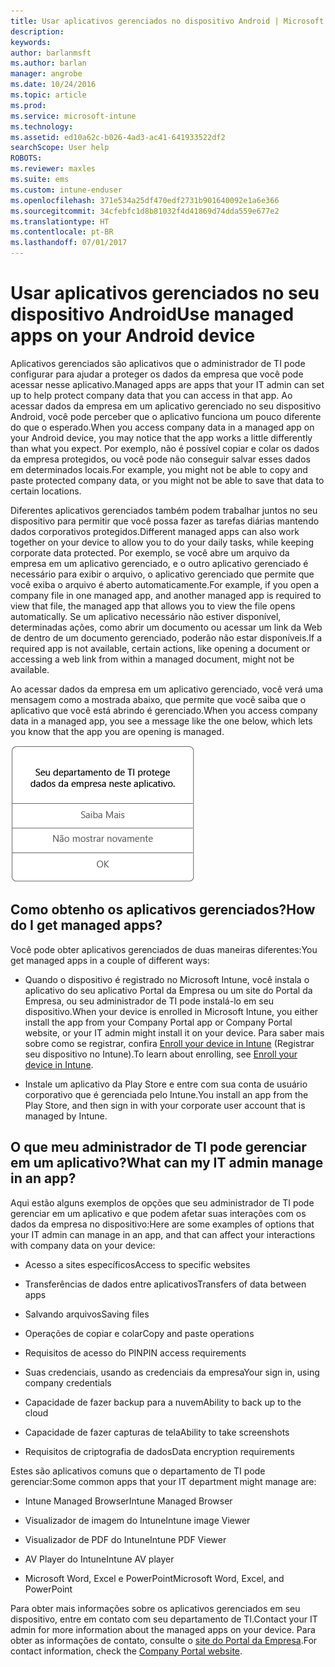 ```yaml
---
title: Usar aplicativos gerenciados no dispositivo Android | Microsoft Docs
description: 
keywords: 
author: barlanmsft
ms.author: barlan
manager: angrobe
ms.date: 10/24/2016
ms.topic: article
ms.prod: 
ms.service: microsoft-intune
ms.technology: 
ms.assetid: ed10a62c-b026-4ad3-ac41-641933522df2
searchScope: User help
ROBOTS: 
ms.reviewer: maxles
ms.suite: ems
ms.custom: intune-enduser
ms.openlocfilehash: 371e534a25df470edf2731b901640092e1a6e366
ms.sourcegitcommit: 34cfebfc1d8b81032f4d41869d74dda559e677e2
ms.translationtype: HT
ms.contentlocale: pt-BR
ms.lasthandoff: 07/01/2017
---
```

# <span data-ttu-id="80e6e-102">Usar aplicativos gerenciados no seu dispositivo Android</span><span class="sxs-lookup"><span data-stu-id="80e6e-102">Use managed apps on your Android device</span></span>
<a id="use-managed-apps-on-your-android-device" class="xliff"></a>

<span data-ttu-id="80e6e-103">Aplicativos gerenciados são aplicativos que o administrador de TI pode configurar para ajudar a proteger os dados da empresa que você pode acessar nesse aplicativo.</span><span class="sxs-lookup"><span data-stu-id="80e6e-103">Managed apps are apps that your IT admin can set up to help protect company data that you can access in that app.</span></span> <span data-ttu-id="80e6e-104">Ao acessar dados da empresa em um aplicativo gerenciado no seu dispositivo Android, você pode perceber que o aplicativo funciona um pouco diferente do que o esperado.</span><span class="sxs-lookup"><span data-stu-id="80e6e-104">When you access company data in a managed app on your Android device, you may notice that the app works a little differently than what you expect.</span></span> <span data-ttu-id="80e6e-105">Por exemplo, não é possível copiar e colar os dados da empresa protegidos, ou você pode não conseguir salvar esses dados em determinados locais.</span><span class="sxs-lookup"><span data-stu-id="80e6e-105">For example, you might not be able to copy and paste protected company data, or you might not be able to save that data to certain locations.</span></span>

<span data-ttu-id="80e6e-106">Diferentes aplicativos gerenciados também podem trabalhar juntos no seu dispositivo para permitir que você possa fazer as tarefas diárias mantendo dados corporativos protegidos.</span><span class="sxs-lookup"><span data-stu-id="80e6e-106">Different managed apps can also work together on your device to allow you to do your daily tasks, while keeping corporate data protected.</span></span> <span data-ttu-id="80e6e-107">Por exemplo, se você abre um arquivo da empresa em um aplicativo gerenciado, e o outro aplicativo gerenciado é necessário para exibir o arquivo, o aplicativo gerenciado que permite que você exiba o arquivo é aberto automaticamente.</span><span class="sxs-lookup"><span data-stu-id="80e6e-107">For example, if you open a company file in one managed app, and another managed app is required to view that file, the managed app that allows you to view the file opens automatically.</span></span> <span data-ttu-id="80e6e-108">Se um aplicativo necessário não estiver disponível, determinadas ações, como abrir um documento ou acessar um link da Web de dentro de um documento gerenciado, poderão não estar disponíveis.</span><span class="sxs-lookup"><span data-stu-id="80e6e-108">If a required app is not available, certain actions, like opening a document or accessing a web link from within a managed document, might not be available.</span></span>

<span data-ttu-id="80e6e-109">Ao acessar dados da empresa em um aplicativo gerenciado, você verá uma mensagem como a mostrada abaixo, que permite que você saiba que o aplicativo que você está abrindo é gerenciado.</span><span class="sxs-lookup"><span data-stu-id="80e6e-109">When you access company data in a managed app, you see a message like the one below, which lets you know that the app you are opening is managed.</span></span>

![open-managed-apps-message](./media/managed-apps-message.png)

## <span data-ttu-id="80e6e-111">Como obtenho os aplicativos gerenciados?</span><span class="sxs-lookup"><span data-stu-id="80e6e-111">How do I get managed apps?</span></span>
<a id="how-do-i-get-managed-apps" class="xliff"></a>
<span data-ttu-id="80e6e-112">Você pode obter aplicativos gerenciados de duas maneiras diferentes:</span><span class="sxs-lookup"><span data-stu-id="80e6e-112">You get managed apps in a couple of different ways:</span></span>

-   <span data-ttu-id="80e6e-113">Quando o dispositivo é registrado no Microsoft Intune, você instala o aplicativo do seu aplicativo Portal da Empresa ou um site do Portal da Empresa, ou seu administrador de TI pode instalá-lo em seu dispositivo.</span><span class="sxs-lookup"><span data-stu-id="80e6e-113">When your device is enrolled in Microsoft Intune, you either install the app from your Company Portal app or Company Portal website, or your IT admin might install it on your device.</span></span> <span data-ttu-id="80e6e-114">Para saber mais sobre como se registrar, confira [Enroll your device in Intune](enroll-your-device-in-Intune-android.md) (Registrar seu dispositivo no Intune).</span><span class="sxs-lookup"><span data-stu-id="80e6e-114">To learn about enrolling, see [Enroll your device in Intune](enroll-your-device-in-Intune-android.md).</span></span>

-   <span data-ttu-id="80e6e-115">Instale um aplicativo da Play Store e entre com sua conta de usuário corporativo que é gerenciada pelo Intune.</span><span class="sxs-lookup"><span data-stu-id="80e6e-115">You install an app from the Play Store, and then sign in with your corporate user account that is managed by Intune.</span></span>

## <span data-ttu-id="80e6e-116">O que meu administrador de TI pode gerenciar em um aplicativo?</span><span class="sxs-lookup"><span data-stu-id="80e6e-116">What can my IT admin manage in an app?</span></span>
<a id="what-can-my-it-admin-manage-in-an-app" class="xliff"></a>
<span data-ttu-id="80e6e-117">Aqui estão alguns exemplos de opções que seu administrador de TI pode gerenciar em um aplicativo e que podem afetar suas interações com os dados da empresa no dispositivo:</span><span class="sxs-lookup"><span data-stu-id="80e6e-117">Here are some examples of options that your IT admin can manage in an app, and that can affect your interactions with company data on your device:</span></span>

-   <span data-ttu-id="80e6e-118">Acesso a sites específicos</span><span class="sxs-lookup"><span data-stu-id="80e6e-118">Access to specific websites</span></span>

-   <span data-ttu-id="80e6e-119">Transferências de dados entre aplicativos</span><span class="sxs-lookup"><span data-stu-id="80e6e-119">Transfers of data between apps</span></span>

-   <span data-ttu-id="80e6e-120">Salvando arquivos</span><span class="sxs-lookup"><span data-stu-id="80e6e-120">Saving files</span></span>

-   <span data-ttu-id="80e6e-121">Operações de copiar e colar</span><span class="sxs-lookup"><span data-stu-id="80e6e-121">Copy and paste operations</span></span>

-   <span data-ttu-id="80e6e-122">Requisitos de acesso do PIN</span><span class="sxs-lookup"><span data-stu-id="80e6e-122">PIN access requirements</span></span>

-   <span data-ttu-id="80e6e-123">Suas credenciais, usando as credenciais da empresa</span><span class="sxs-lookup"><span data-stu-id="80e6e-123">Your sign in, using company credentials</span></span>

-   <span data-ttu-id="80e6e-124">Capacidade de fazer backup para a nuvem</span><span class="sxs-lookup"><span data-stu-id="80e6e-124">Ability to back up to the cloud</span></span>

-   <span data-ttu-id="80e6e-125">Capacidade de fazer capturas de tela</span><span class="sxs-lookup"><span data-stu-id="80e6e-125">Ability to take screenshots</span></span>

-   <span data-ttu-id="80e6e-126">Requisitos de criptografia de dados</span><span class="sxs-lookup"><span data-stu-id="80e6e-126">Data encryption requirements</span></span>

<span data-ttu-id="80e6e-127">Estes são aplicativos comuns que o departamento de TI pode gerenciar:</span><span class="sxs-lookup"><span data-stu-id="80e6e-127">Some common apps that your IT department might manage are:</span></span>

-   <span data-ttu-id="80e6e-128">Intune Managed Browser</span><span class="sxs-lookup"><span data-stu-id="80e6e-128">Intune Managed Browser</span></span>

-   <span data-ttu-id="80e6e-129">Visualizador de imagem do Intune</span><span class="sxs-lookup"><span data-stu-id="80e6e-129">Intune image Viewer</span></span>

-   <span data-ttu-id="80e6e-130">Visualizador de PDF do Intune</span><span class="sxs-lookup"><span data-stu-id="80e6e-130">Intune PDF Viewer</span></span>

-   <span data-ttu-id="80e6e-131">AV Player do Intune</span><span class="sxs-lookup"><span data-stu-id="80e6e-131">Intune AV player</span></span>

-   <span data-ttu-id="80e6e-132">Microsoft Word, Excel e PowerPoint</span><span class="sxs-lookup"><span data-stu-id="80e6e-132">Microsoft Word, Excel, and PowerPoint</span></span>

<span data-ttu-id="80e6e-133">Para obter mais informações sobre os aplicativos gerenciados em seu dispositivo, entre em contato com seu departamento de TI.</span><span class="sxs-lookup"><span data-stu-id="80e6e-133">Contact your IT admin for more information about the managed apps on your device.</span></span> <span data-ttu-id="80e6e-134">Para obter as informações de contato, consulte o [site do Portal da Empresa](http://portal.manage.microsoft.com).</span><span class="sxs-lookup"><span data-stu-id="80e6e-134">For contact information, check the [Company Portal website](http://portal.manage.microsoft.com).</span></span>
